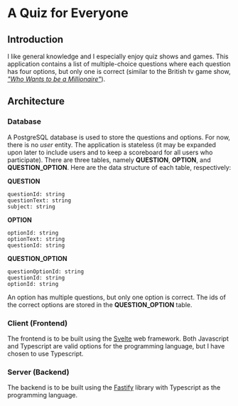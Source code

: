 # A Quiz for Everyone
## Introduction
I like general knowledge and I especially enjoy quiz shows and games. This application contains a list of multiple-choice questions where each question has four options, but only one is correct (similar to the British tv game show, [_"Who Wants to be a Millionaire"_](https://en.wikipedia.org/wiki/Who_Wants_to_Be_a_Millionaire%3F_(British_game_show))).

## Architecture
### Database
A PostgreSQL database is used to store the questions and options. For now, there is no _user_ entity. The application is stateless (it may be expanded upon later to include users and to keep a scoreboard for all users who participate). There are three tables, namely **QUESTION**, **OPTION**, and **QUESTION_OPTION**. Here are the data structure of each table, respectively:   

**QUESTION**
```
questionId: string
questionText: string
subject: string
```

**OPTION**
```
optionId: string
optionText: string
questionId: string
```

**QUESTION_OPTION**
```
questionOptionId: string
questionId: string
optionId: string
```

An option has multiple questions, but only one option is correct. The ids of the correct options are stored in the **QUESTION_OPTION** table.

### Client (Frontend)
The frontend is to be built using the [Svelte](https://svelte.dev/docs/introduction) web framework. Both Javascript and Typescript are valid options for the programming language, but I have chosen to use Typescript.   

### Server (Backend)
The backend is to be built using the [Fastify](https://fastify.dev/docs/latest/) library with Typescript as the programming language.
